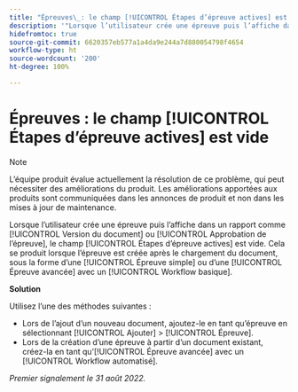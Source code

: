 ```yaml
---
title: "Épreuves\_: le champ [!UICONTROL Étapes d’épreuve actives] est vide"
description: '"Lorsque l’utilisateur crée une épreuve puis l’affiche dans un rapport comme [!UICONTROL Version du document] ou [!UICONTROL Approbation de l’épreuve], le champ [!UICONTROL Étapes d’épreuve actives] est vide. Cela se produit lorsque l’épreuve est créée après le chargement du document, sous la forme d’une [!UICONTROL Épreuve simple] ou d’une [!UICONTROL Épreuve avancée] avec un [!UICONTROL Workflow basique].'
hidefromtoc: true
source-git-commit: 6620357eb577a1a4da9e244a7d880054798f4654
workflow-type: ht
source-wordcount: '200'
ht-degree: 100%

---
```



# Épreuves : le champ [!UICONTROL Étapes d’épreuve actives] est vide

<!-- This Known Issue is on the TOC for both Workfront and Workfront Proof. Article created by request.-->

>[!NOTE]
>
>L’équipe produit évalue actuellement la résolution de ce problème, qui peut nécessiter des améliorations du produit. Les améliorations apportées aux produits sont communiquées dans les annonces de produit et non dans les mises à jour de maintenance.

Lorsque l’utilisateur crée une épreuve puis l’affiche dans un rapport comme [!UICONTROL Version du document] ou [!UICONTROL Approbation de l’épreuve], le champ [!UICONTROL Étapes d’épreuve actives] est vide. Cela se produit lorsque l’épreuve est créée après le chargement du document, sous la forme d’une [!UICONTROL Épreuve simple] ou d’une [!UICONTROL Épreuve avancée] avec un [!UICONTROL Workflow basique].

**Solution**

Utilisez l’une des méthodes suivantes :

* Lors de l’ajout d’un nouveau document, ajoutez-le en tant qu’épreuve en sélectionnant [!UICONTROL Ajouter] > [!UICONTROL Épreuve].
* Lors de la création d’une épreuve à partir d’un document existant, créez-la en tant qu’[!UICONTROL Épreuve avancée] avec un [!UICONTROL Workflow automatisé].

_Premier signalement le 31 août 2022._

